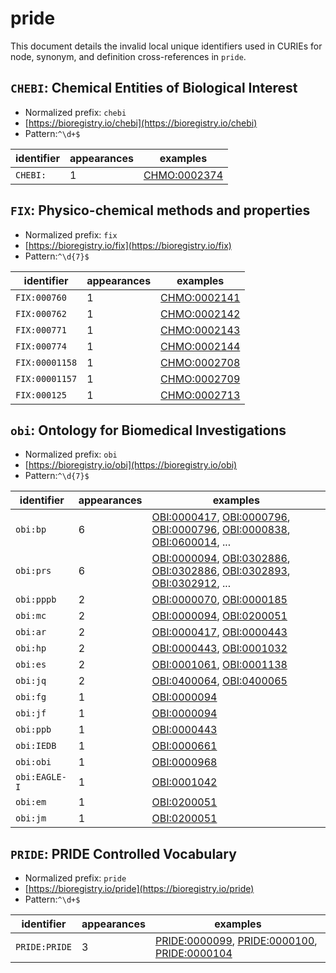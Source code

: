 # pride

This document details the invalid local unique identifiers used in CURIEs
for node, synonym, and definition cross-references in `pride`.


## `CHEBI`: Chemical Entities of Biological Interest

- Normalized prefix: `chebi`
- [https://bioregistry.io/chebi](https://bioregistry.io/chebi)
- Pattern:`^\d+$`

| identifier   |   appearances | examples                                            |
|--------------|---------------|-----------------------------------------------------|
| `CHEBI:`     |             1 | [CHMO:0002374](https://bioregistry.io/CHMO:0002374) |

## `FIX`: Physico-chemical methods and properties

- Normalized prefix: `fix`
- [https://bioregistry.io/fix](https://bioregistry.io/fix)
- Pattern:`^\d{7}$`

| identifier     |   appearances | examples                                            |
|----------------|---------------|-----------------------------------------------------|
| `FIX:000760`   |             1 | [CHMO:0002141](https://bioregistry.io/CHMO:0002141) |
| `FIX:000762`   |             1 | [CHMO:0002142](https://bioregistry.io/CHMO:0002142) |
| `FIX:000771`   |             1 | [CHMO:0002143](https://bioregistry.io/CHMO:0002143) |
| `FIX:000774`   |             1 | [CHMO:0002144](https://bioregistry.io/CHMO:0002144) |
| `FIX:00001158` |             1 | [CHMO:0002708](https://bioregistry.io/CHMO:0002708) |
| `FIX:00001157` |             1 | [CHMO:0002709](https://bioregistry.io/CHMO:0002709) |
| `FIX:000125`   |             1 | [CHMO:0002713](https://bioregistry.io/CHMO:0002713) |

## `obi`: Ontology for Biomedical Investigations

- Normalized prefix: `obi`
- [https://bioregistry.io/obi](https://bioregistry.io/obi)
- Pattern:`^\d{7}$`

| identifier    |   appearances | examples                                                                                                                                                                                                                                                           |
|---------------|---------------|--------------------------------------------------------------------------------------------------------------------------------------------------------------------------------------------------------------------------------------------------------------------|
| `obi:bp`      |             6 | [OBI:0000417](https://bioregistry.io/OBI:0000417), [OBI:0000796](https://bioregistry.io/OBI:0000796), [OBI:0000796](https://bioregistry.io/OBI:0000796), [OBI:0000838](https://bioregistry.io/OBI:0000838), [OBI:0600014](https://bioregistry.io/OBI:0600014), ... |
| `obi:prs`     |             6 | [OBI:0000094](https://bioregistry.io/OBI:0000094), [OBI:0302886](https://bioregistry.io/OBI:0302886), [OBI:0302886](https://bioregistry.io/OBI:0302886), [OBI:0302893](https://bioregistry.io/OBI:0302893), [OBI:0302912](https://bioregistry.io/OBI:0302912), ... |
| `obi:pppb`    |             2 | [OBI:0000070](https://bioregistry.io/OBI:0000070), [OBI:0000185](https://bioregistry.io/OBI:0000185)                                                                                                                                                               |
| `obi:mc`      |             2 | [OBI:0000094](https://bioregistry.io/OBI:0000094), [OBI:0200051](https://bioregistry.io/OBI:0200051)                                                                                                                                                               |
| `obi:ar`      |             2 | [OBI:0000417](https://bioregistry.io/OBI:0000417), [OBI:0000443](https://bioregistry.io/OBI:0000443)                                                                                                                                                               |
| `obi:hp`      |             2 | [OBI:0000443](https://bioregistry.io/OBI:0000443), [OBI:0001032](https://bioregistry.io/OBI:0001032)                                                                                                                                                               |
| `obi:es`      |             2 | [OBI:0001061](https://bioregistry.io/OBI:0001061), [OBI:0001138](https://bioregistry.io/OBI:0001138)                                                                                                                                                               |
| `obi:jq`      |             2 | [OBI:0400064](https://bioregistry.io/OBI:0400064), [OBI:0400065](https://bioregistry.io/OBI:0400065)                                                                                                                                                               |
| `obi:fg`      |             1 | [OBI:0000094](https://bioregistry.io/OBI:0000094)                                                                                                                                                                                                                  |
| `obi:jf`      |             1 | [OBI:0000094](https://bioregistry.io/OBI:0000094)                                                                                                                                                                                                                  |
| `obi:ppb`     |             1 | [OBI:0000443](https://bioregistry.io/OBI:0000443)                                                                                                                                                                                                                  |
| `obi:IEDB`    |             1 | [OBI:0000661](https://bioregistry.io/OBI:0000661)                                                                                                                                                                                                                  |
| `obi:obi`     |             1 | [OBI:0000968](https://bioregistry.io/OBI:0000968)                                                                                                                                                                                                                  |
| `obi:EAGLE-I` |             1 | [OBI:0001042](https://bioregistry.io/OBI:0001042)                                                                                                                                                                                                                  |
| `obi:em`      |             1 | [OBI:0200051](https://bioregistry.io/OBI:0200051)                                                                                                                                                                                                                  |
| `obi:jm`      |             1 | [OBI:0200051](https://bioregistry.io/OBI:0200051)                                                                                                                                                                                                                  |

## `PRIDE`: PRIDE Controlled Vocabulary

- Normalized prefix: `pride`
- [https://bioregistry.io/pride](https://bioregistry.io/pride)
- Pattern:`^\d+$`

| identifier    |   appearances | examples                                                                                                                                                            |
|---------------|---------------|---------------------------------------------------------------------------------------------------------------------------------------------------------------------|
| `PRIDE:PRIDE` |             3 | [PRIDE:0000099](https://bioregistry.io/PRIDE:0000099), [PRIDE:0000100](https://bioregistry.io/PRIDE:0000100), [PRIDE:0000104](https://bioregistry.io/PRIDE:0000104) |

